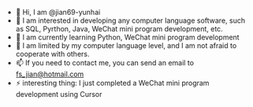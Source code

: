 - 👋 Hi, I am @jian69-yunhai
- 👀 I am interested in developing any computer language software, such as SQL, Pyrthon, Java, WeChat mini program development, etc.
- 🌱 I am currently learning Python, WeChat mini program development
- 💞️ I am limited by my computer language level, and I am not afraid to cooperate with others.
- 📫 If you need to contact me, you can send an email to fs_jian@hotmail.com
- ⚡ interesting thing: I just completed a WeChat mini program development using Cursor

<!---
jian69-yunhai/jian69-yunhai is a ✨ special ✨ repository because its `README.md` (this file) appears on your GitHub profile.
You can click the Preview link to take a look at your changes.
--->
